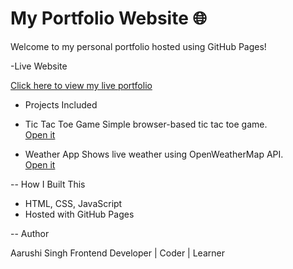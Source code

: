 # My Portfolio Website 🌐

Welcome to my personal portfolio hosted using GitHub Pages!

 -Live Website

 [Click here to view my live portfolio](https://aarushi14246.github.io/Portfolio-/)

- Projects Included

- Tic Tac Toe Game 
  Simple browser-based tic tac toe game.  
  [Open it](https://aarushi14246.github.io/Portfolio-/tictactoe.html)

- Weather App
  Shows live weather using OpenWeatherMap API.  
  [Open it](https://aarushi14246.github.io/Portfolio-/weather.html)

-- How I Built This

- HTML, CSS, JavaScript
- Hosted with GitHub Pages

-- Author

Aarushi Singh
Frontend Developer | Coder | Learner 
